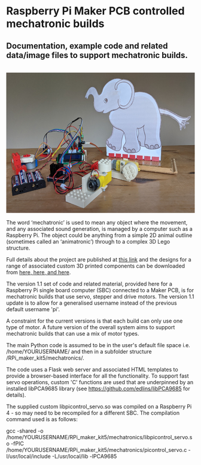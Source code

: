 # Raspberry Pi Maker PCB controlled mechatronic builds
## Documentation, example code and related data/image files to support mechatronic builds.

 &nbsp; &nbsp; <img src="images/elephant_mechatronic_20220206_100833954_1000w.jpg" width="600" height="375">

The word ‘mechatronic’ is used to mean any object where the movement, and any associated sound generation, is managed by a computer such as a Raspberry Pi. The object could be anything from a simple 2D animal outline (sometimes called an ‘animatronic’) through to a complex 3D Lego structure.

Full details about the project are published at <a href="https://onlinedevices.org.uk/RPi+Maker+PCB+-+Mechatronic+projects" target="_blank" >this link</a> and the designs for a range of associated custom 3D printed components can be downloaded from <a href="https://www.prusaprinters.org/prints/137215-servo-motor-framework-connectors" target="_blank">here, </a><a href="https://www.prusaprinters.org/prints/71626-stepper-motor-and-controller-lego-duplo-connectors" target="_blank">here, </a><a href="https://www.prusaprinters.org/prints/71561-servo-motor-and-pwm-controller-lego-connectors" target="_blank">and here</a>.

The version 1.1 set of code and related material, provided here for a Raspberry Pi single board computer (SBC) connected to a Maker PCB, is for mechatronic builds that use servo, stepper and drive motors. The version 1.1 update is to allow for a generalised username instead of the previous default username 'pi'.

A constraint for the current versions is that each build can only use one type of motor. A future version of the overall system aims to support mechatronic builds that can use a mix of motor types.

The main Python code is assumed to be in the user's default file space i.e. /home/YOURUSERNAME/ and then in a subfolder structure /RPi_maker_kit5/mechatronics/.

The code uses a Flask web server and associated HTML templates to provide a browser-based interface for all the functionality. To support fast servo operations, custom 'C' functions are used that are underpinned by an installed libPCA9685 library (see https://github.com/edlins/libPCA9685 for details). 

The supplied custom libpicontrol_servo.so was compiled on a Raspberry Pi 4 - so may need to be recompiled for a different SBC. The compilation command used is as follows:

gcc -shared -o /home/YOURUSERNAME/RPi_maker_kit5/mechatronics/libpicontrol_servo.so -fPIC /home/YOURUSERNAME/RPi_maker_kit5/mechatronics/picontrol_servo.c -I/usr/local/include -L/usr/local/lib -lPCA9685

